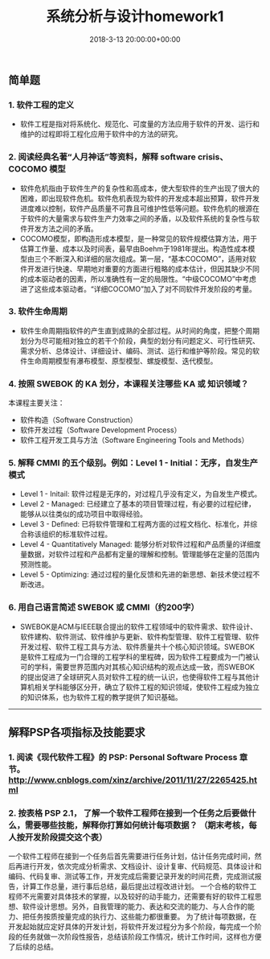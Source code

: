 ﻿---
layout: post
title: 系统分析与设计homework1
date: 2018-3-13 20:00:00+00:00
categories: 系统分析设计
tags: 作业 系统分析与设计
---

## 简单题
### 1. 软件工程的定义
 - 软件工程是指对将系统化、规范化、可度量的方法应用于软件的开发、运行和维护的过程即将工程化应用于软件中的方法的研究。

### 2. 阅读经典名著“人月神话”等资料，解释 software crisis、COCOMO 模型

 - 软件危机指由于软件生产的复杂性和高成本，使大型软件的生产出现了很大的困难，即出现软件危机。软件危机表现为软件的开发成本超出预算，软件开发进度难以控制，软件产品质量不可靠且可维护性低等问题。软件危机的根源在于软件的大量需求与软件生产力效率之间的矛盾，以及软件系统的复杂性与软件开发方法之间的矛盾。
 - COCOMO模型，即构造形成本模型，是一种常见的软件规模估算方法，用于估算工作量、成本以及时间表，最早由Boehm于1981年提出。构造性成本模型由三个不断深入和详细的层次组成。第一层，“基本COCOMO”，适用对软件开发进行快速、早期地对重要的方面进行粗略的成本估计，但因其缺少不同的成本驱动者的因素，所以准确性有一定的局限性。“中级COCOMO”中考虑进了这些成本驱动者。“详细COCOMO”加入了对不同软件开发阶段的考量。

### 3. 软件生命周期
 - 软件生命周期指软件的产生直到成熟的全部过程。从时间的角度，把整个周期划分为尽可能相对独立的若干个阶段，典型的划分有问题定义、可行性研究、需求分析、总体设计、详细设计、编码、测试、运行和维护等阶段。常见的软件生命周期模型有瀑布模型、原型模型、螺旋模型、迭代模型。

### 4. 按照 SWEBOK 的 KA 划分，本课程关注哪些 KA 或 知识领域？
本课程主要关注：

 - 软件构造（Software Construction）
 - 软件开发过程（Software Development Process）
 - 软件工程开发工具与方法（Software Engineering Tools and Methods）

### 5. 解释 CMMI 的五个级别。例如：Level 1 - Initial：无序，自发生产模式
 - Level 1 - Initail:  软件过程是无序的，对过程几乎没有定义，为自发生产模式。
 - Level 2 - Managed: 已经建立了基本的项目管理过程，有必要的过程纪律，能够从以往类似的成功项目中取得经验。
 - Level 3 - Defined: 已将软件管理和工程两方面的过程文档化、标准化，并综合称该组织的标准软件过程。
 - Level 4 - Quantitatively Managed: 能够分析对软件过程和产品质量的详细度量数据，对软件过程和产品都有定量的理解和控制。管理能够在定量的范围内预测性能。
 - Level 5 - Optimizing: 通过过程的量化反馈和先进的新思想、新技术使过程不断改进。

### 6. 用自己语言简述 SWEBOK 或 CMMI（约200字）
 - SWEBOK是ACM与IEEE联合提出的软件工程领域中的软件需求、软件设计、软件建构、软件测试、软件维护与更新、软件构型管理、软件工程管理、软件开发过程、软件工程工具与方法、软件质量共十个核心知识领域。SWEBOK是软件工程成为一门合理的工程学科的里程碑，因为软件工程要成为一门被认可的学科，需要世界范围内对其核心知识结构的观点达成一致，而SWEBOK的提出促进了全球研究人员对软件工程的统一认识，也使得软件工程与其他计算机相关学科能够区分开，确立了软件工程的知识领域，使软件工程成为独立的知识体系，也为软件工程的教学提供了知识基础。


----------
## 解释PSP各项指标及技能要求
### 1. 阅读《现代软件工程》的 PSP: Personal Software Process 章节。 http://www.cnblogs.com/xinz/archive/2011/11/27/2265425.html
### 2. 按表格 PSP 2.1， 了解一个软件工程师在接到一个任务之后要做什么，需要哪些技能，解释你打算如何统计每项数据？ （期末考核，每人按开发阶段提交这个表）
一个软件工程师在接到一个任务后首先需要进行任务计划，估计任务完成时间，然后再进行开发，依次完成分析需求、文档设计、设计复审、代码规范、具体设计和编码、代码复审、测试等工作，开发完成后需要记录开发的时间花费，完成测试报告，计算工作总量，进行事后总结，最后提出过程改进计划。
一个合格的软件工程师不光需要对具体技术的掌握，以及较好的动手能力，还需要有好的软件工程思想、软件设计思想。另外，自我管理的能力、表达和交流的能力、与人合作的能力、把任务按质按量完成的执行力、这些能力都很重要。
为了统计每项数据，在开发起始就应定好具体的开发计划，将软件开发过程分为多个阶段，每完成一个阶段的任务就做一次阶段性报告，总结该阶段工作情况，统计工作时间，这样也方便了后续的总结。